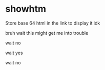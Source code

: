 # showhtm
Store base 64 html in the link to display it idk

bruh wait this might get me into trouble

wait no

wait yes

wait no